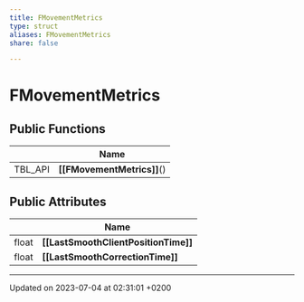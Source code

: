 ```yaml
---
title: FMovementMetrics
type: struct
aliases: FMovementMetrics
share: false

---
```


# FMovementMetrics





## Public Functions

|                | Name           |
| -------------- | -------------- |
| TBL_API | **[[FMovementMetrics]]**() |

## Public Attributes

|                | Name           |
| -------------- | -------------- |
| float | **[[LastSmoothClientPositionTime]]**  |
| float | **[[LastSmoothCorrectionTime]]**  |

-------------------------------

Updated on 2023-07-04 at 02:31:01 +0200
